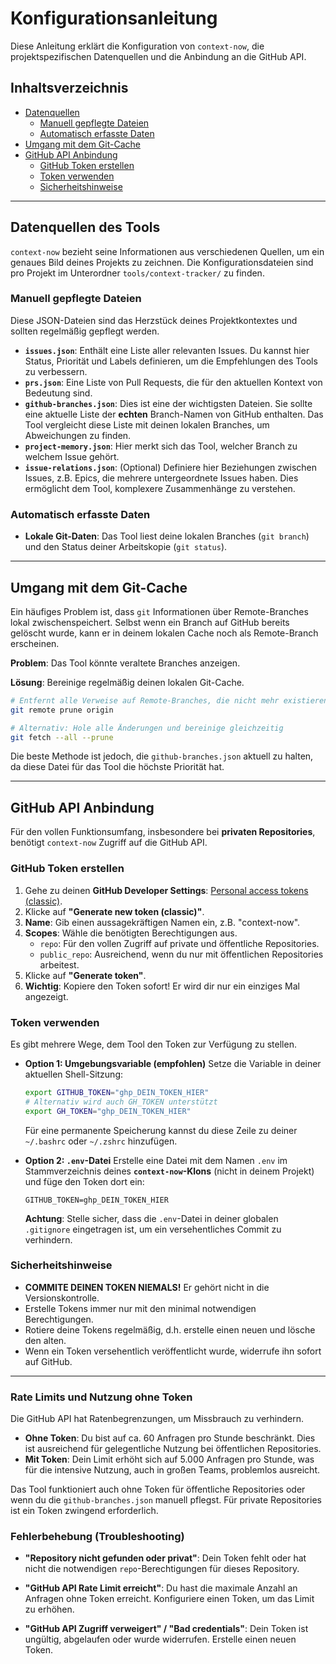 # Konfigurationsanleitung

Diese Anleitung erklärt die Konfiguration von `context-now`, die projektspezifischen Datenquellen und die Anbindung an die GitHub API.

## Inhaltsverzeichnis
- [Datenquellen](#datenquellen-des-tools)
  - [Manuell gepflegte Dateien](#manuell-gepflegte-dateien)
  - [Automatisch erfasste Daten](#automatisch-erfasste-daten)
- [Umgang mit dem Git-Cache](#umgang-mit-dem-git-cache)
- [GitHub API Anbindung](#github-api-anbindung)
  - [GitHub Token erstellen](#github-token-erstellen)
  - [Token verwenden](#token-verwenden)
  - [Sicherheitshinweise](#sicherheitshinweise)

---

## Datenquellen des Tools

`context-now` bezieht seine Informationen aus verschiedenen Quellen, um ein genaues Bild deines Projekts zu zeichnen. Die Konfigurationsdateien sind pro Projekt im Unterordner `tools/context-tracker/` zu finden.

### Manuell gepflegte Dateien

Diese JSON-Dateien sind das Herzstück deines Projektkontextes und sollten regelmäßig gepflegt werden.

- **`issues.json`**: Enthält eine Liste aller relevanten Issues. Du kannst hier Status, Priorität und Labels definieren, um die Empfehlungen des Tools zu verbessern.
- **`prs.json`**: Eine Liste von Pull Requests, die für den aktuellen Kontext von Bedeutung sind.
- **`github-branches.json`**: Dies ist eine der wichtigsten Dateien. Sie sollte eine aktuelle Liste der **echten** Branch-Namen von GitHub enthalten. Das Tool vergleicht diese Liste mit deinen lokalen Branches, um Abweichungen zu finden.
- **`project-memory.json`**: Hier merkt sich das Tool, welcher Branch zu welchem Issue gehört.
- **`issue-relations.json`**: (Optional) Definiere hier Beziehungen zwischen Issues, z.B. Epics, die mehrere untergeordnete Issues haben. Dies ermöglicht dem Tool, komplexere Zusammenhänge zu verstehen.

### Automatisch erfasste Daten

- **Lokale Git-Daten**: Das Tool liest deine lokalen Branches (`git branch`) und den Status deiner Arbeitskopie (`git status`).

---

## Umgang mit dem Git-Cache

Ein häufiges Problem ist, dass `git` Informationen über Remote-Branches lokal zwischenspeichert. Selbst wenn ein Branch auf GitHub bereits gelöscht wurde, kann er in deinem lokalen Cache noch als Remote-Branch erscheinen.

**Problem**: Das Tool könnte veraltete Branches anzeigen.

**Lösung**: Bereinige regelmäßig deinen lokalen Git-Cache.
```bash
# Entfernt alle Verweise auf Remote-Branches, die nicht mehr existieren
git remote prune origin

# Alternativ: Hole alle Änderungen und bereinige gleichzeitig
git fetch --all --prune
```
Die beste Methode ist jedoch, die `github-branches.json` aktuell zu halten, da diese Datei für das Tool die höchste Priorität hat.

---

## GitHub API Anbindung

Für den vollen Funktionsumfang, insbesondere bei **privaten Repositories**, benötigt `context-now` Zugriff auf die GitHub API.

### GitHub Token erstellen

1.  Gehe zu deinen **GitHub Developer Settings**: [Personal access tokens (classic)](https://github.com/settings/tokens).
2.  Klicke auf **"Generate new token (classic)"**.
3.  **Name**: Gib einen aussagekräftigen Namen ein, z.B. "context-now".
4.  **Scopes**: Wähle die benötigten Berechtigungen aus.
    -   `repo`: Für den vollen Zugriff auf private und öffentliche Repositories.
    -   `public_repo`: Ausreichend, wenn du nur mit öffentlichen Repositories arbeitest.
5.  Klicke auf **"Generate token"**.
6.  **Wichtig**: Kopiere den Token sofort! Er wird dir nur ein einziges Mal angezeigt.

### Token verwenden

Es gibt mehrere Wege, dem Tool den Token zur Verfügung zu stellen.

- **Option 1: Umgebungsvariable (empfohlen)**
  Setze die Variable in deiner aktuellen Shell-Sitzung:
  ```bash
  export GITHUB_TOKEN="ghp_DEIN_TOKEN_HIER"
  # Alternativ wird auch GH_TOKEN unterstützt
  export GH_TOKEN="ghp_DEIN_TOKEN_HIER"
  ```
  Für eine permanente Speicherung kannst du diese Zeile zu deiner `~/.bashrc` oder `~/.zshrc` hinzufügen.

- **Option 2: `.env`-Datei**
  Erstelle eine Datei mit dem Namen `.env` im Stammverzeichnis deines **`context-now`-Klons** (nicht in deinem Projekt) und füge den Token dort ein:
  ```
  GITHUB_TOKEN=ghp_DEIN_TOKEN_HIER
  ```
  **Achtung**: Stelle sicher, dass die `.env`-Datei in deiner globalen `.gitignore` eingetragen ist, um ein versehentliches Commit zu verhindern.

### Sicherheitshinweise

- **COMMITE DEINEN TOKEN NIEMALS!** Er gehört nicht in die Versionskontrolle.
- Erstelle Tokens immer nur mit den minimal notwendigen Berechtigungen.
- Rotiere deine Tokens regelmäßig, d.h. erstelle einen neuen und lösche den alten.
- Wenn ein Token versehentlich veröffentlicht wurde, widerrufe ihn sofort auf GitHub.

---

### Rate Limits und Nutzung ohne Token

Die GitHub API hat Ratenbegrenzungen, um Missbrauch zu verhindern.

- **Ohne Token**: Du bist auf ca. 60 Anfragen pro Stunde beschränkt. Dies ist ausreichend für gelegentliche Nutzung bei öffentlichen Repositories.
- **Mit Token**: Dein Limit erhöht sich auf 5.000 Anfragen pro Stunde, was für die intensive Nutzung, auch in großen Teams, problemlos ausreicht.

Das Tool funktioniert auch ohne Token für öffentliche Repositories oder wenn du die `github-branches.json` manuell pflegst. Für private Repositories ist ein Token zwingend erforderlich.

### Fehlerbehebung (Troubleshooting)

- **"Repository nicht gefunden oder privat"**:
  Dein Token fehlt oder hat nicht die notwendigen `repo`-Berechtigungen für dieses Repository.

- **"GitHub API Rate Limit erreicht"**:
  Du hast die maximale Anzahl an Anfragen ohne Token erreicht. Konfiguriere einen Token, um das Limit zu erhöhen.

- **"GitHub API Zugriff verweigert" / "Bad credentials"**:
  Dein Token ist ungültig, abgelaufen oder wurde widerrufen. Erstelle einen neuen Token.

